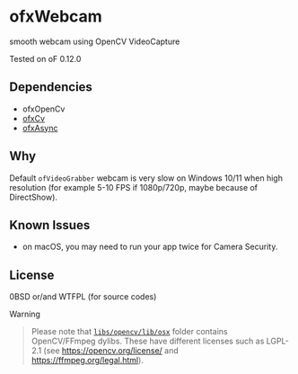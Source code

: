 # ofxWebcam

smooth webcam using OpenCV VideoCapture

Tested on oF 0.12.0

## Dependencies

- ofxOpenCv
- [ofxCv](https://github.com/kylemcdonald/ofxCv)
- [ofxAsync](https://github.com/funatsufumiya/ofxAsync)

## Why

Default `ofVideoGrabber` webcam is very slow on Windows 10/11 when high resolution (for example 5-10 FPS if 1080p/720p, maybe because of DirectShow).

## Known Issues

- on macOS, you may need to run your app twice for Camera Security.

## License

0BSD or/and WTFPL (for source codes)

> [!WARNING]

> Please note that [`libs/opencv/lib/osx`](libs/opencv/lib/osx) folder contains OpenCV/FFmpeg dylibs. These have different licenses such as LGPL-2.1 (see https://opencv.org/license/ and https://ffmpeg.org/legal.html).
